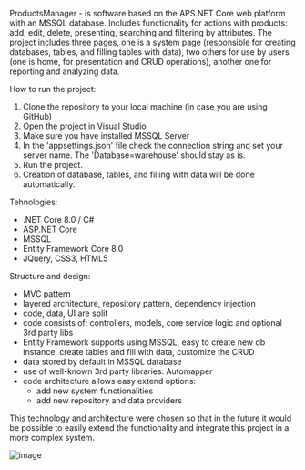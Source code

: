 ProductsManager - 
is software based on the APS.NET Core web platform with an MSSQL database.
Includes functionality for actions with products: add, edit, delete, presenting, searching and filtering by attributes.
The project includes three pages, one is a system page (responsible for creating databases, tables, and filling tables with data),
two others for use by users (one is home, for presentation and CRUD operations), another one for reporting and analyzing data.

How to run the project:
1. Clone the repository to your local machine (in case you are using GitHub)
2. Open the project in Visual Studio
3. Make sure you have installed MSSQL Server 
4. In the 'appsettings.json' file check the connection string and set your server name. The 'Database=warehouse' should stay as is.
5. Run the project. 
6. Creation of database, tables, and filling with data will be done automatically.

Tehnologies:
- .NET Core 8.0 / C#
- ASP.NET Core
- MSSQL
- Entity Framework Core 8.0
- JQuery, CSS3, HTML5

Structure and design:
- MVC pattern
- layered architecture, repository pattern, dependency injection
- code, data, UI are split
- code consists of: controllers, models, core service logic and optional 3rd party libs
- Entity Framework supports using MSSQL, easy to create new db instance, create tables and fill with data, customize the CRUD
- data stored by default in MSSQL database
- use of well-known 3rd party libraries: Automapper
- code architecture allows easy extend options:
  - add new system functionalities
  - add new repository and data providers

This technology and architecture were chosen so that in the future it would be possible to easily extend the 
functionality and integrate this project in a more complex system.

![image](https://github.com/user-attachments/assets/64d7e83f-ab21-44fa-a38b-8d8faaef4067)

